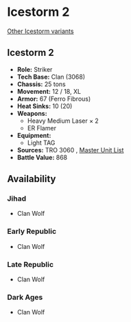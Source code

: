 # Icestorm 2 

[Other Icestorm variants](../icestorm.md) 

## Icestorm 2 

- **Role:** Striker 
- **Tech Base:** Clan (3068) 
- **Chassis:** 25 tons 
- **Movement:** 12 / 18, XL 
- **Armor:** 67 (Ferro Fibrous) 
- **Heat Sinks:** 10 (20) 
- **Weapons:** 
  - Heavy Medium Laser × 2 
  - ER Flamer 
- **Equipment:** 
  - Light TAG 
- **Sources:** TRO 3060 , [Master Unit List](http://masterunitlist.info/Unit/Details/1603/icestorm-2) 
- **Battle Value:** 868 

## Availability 

### Jihad 

- Clan Wolf 

### Early Republic 

- Clan Wolf 

### Late Republic 

- Clan Wolf 

### Dark Ages 

- Clan Wolf 

